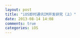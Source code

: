 ```yaml
---
layout: post
title: "iOS即时通讯IM开发研究（上）"
date: 2013-08-14 14:08
comments: true
categories: iOS
---
```

